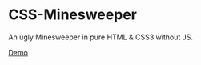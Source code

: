 CSS-Minesweeper
===============

An ugly Minesweeper in pure HTML &amp; CSS3 without JS.

[Demo](http://www.imsun.net/project/CSS-Minesweeper)
